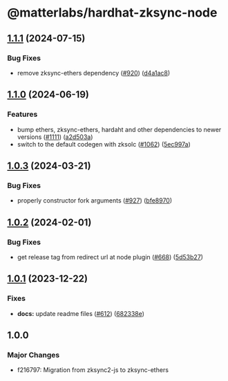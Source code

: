 # @matterlabs/hardhat-zksync-node

## [1.1.1](https://github.com/matter-labs/hardhat-zksync/compare/@matterlabs/hardhat-zksync-node-v1.1.0...@matterlabs/hardhat-zksync-node-v1.1.1) (2024-07-15)


### Bug Fixes

* remove zksync-ethers dependency  ([#920](https://github.com/matter-labs/hardhat-zksync/issues/920)) ([d4a1ac8](https://github.com/matter-labs/hardhat-zksync/commit/d4a1ac80727d9de38460373cd07245ba2b747eea))

## [1.1.0](https://github.com/matter-labs/hardhat-zksync/compare/@matterlabs/hardhat-zksync-node-v1.0.3...@matterlabs/hardhat-zksync-node-v1.1.0) (2024-06-19)


### Features

* bump ethers, zksync-ethers, hardaht and other dependencies to newer versions ([#1111](https://github.com/matter-labs/hardhat-zksync/issues/1111)) ([a2d503a](https://github.com/matter-labs/hardhat-zksync/commit/a2d503abe3f504859651f22998046576eddf6579))
* switch to the default codegen with zksolc ([#1062](https://github.com/matter-labs/hardhat-zksync/issues/1062)) ([5ec997a](https://github.com/matter-labs/hardhat-zksync/commit/5ec997aaa83ba18d978f10b96f489513f6c4dd9f))

## [1.0.3](https://github.com/matter-labs/hardhat-zksync/compare/@matterlabs/hardhat-zksync-node@1.0.2...@matterlabs/hardhat-zksync-node-v1.0.3) (2024-03-21)


### Bug Fixes

* properly constructor fork arguments ([#927](https://github.com/matter-labs/hardhat-zksync/issues/927)) ([bfe8970](https://github.com/matter-labs/hardhat-zksync/commit/bfe897019bae72abd1ae0f3d6f69c2c4bb6038cd))

## [1.0.2](https://github.com/matter-labs/hardhat-zksync/compare/@matterlabs/hardhat-zksync-node-v1.0.1...@matterlabs/hardhat-zksync-node-v1.0.2) (2024-02-01)


### Bug Fixes

* get release tag from redirect url at node plugin ([#668](https://github.com/matter-labs/hardhat-zksync/issues/668)) ([5d53b27](https://github.com/matter-labs/hardhat-zksync/commit/5d53b270428fc3bd7a6338d0bab38a7f52d485d1))

## [1.0.1](https://github.com/matter-labs/hardhat-zksync/compare/@matterlabs/hardhat-zksync-node@1.0.0...@matterlabs/hardhat-zksync-node-v1.0.1) (2023-12-22)


### Fixes

* **docs:** update readme files ([#612](https://github.com/matter-labs/hardhat-zksync/issues/612)) ([682338e](https://github.com/matter-labs/hardhat-zksync/commit/682338e60f52021206325ff6eeec2c394a118642))

## 1.0.0

### Major Changes

- f216797: Migration from zksync2-js to zksync-ethers
